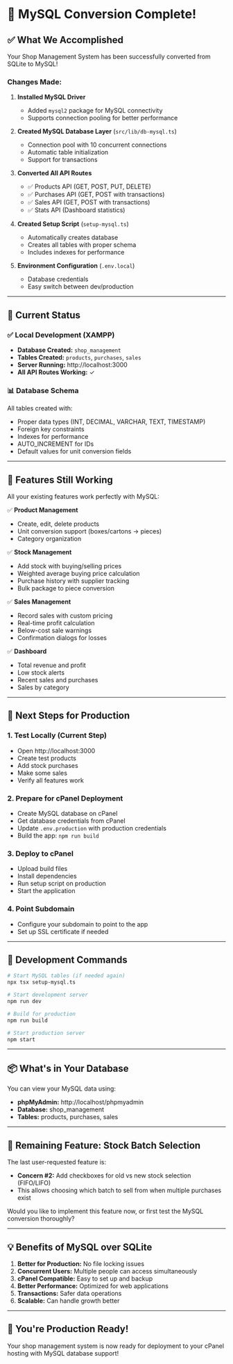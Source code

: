 # 🎉 MySQL Conversion Complete!

## ✅ What We Accomplished

Your Shop Management System has been successfully converted from SQLite to MySQL!

### Changes Made:

1. **Installed MySQL Driver**
   - Added `mysql2` package for MySQL connectivity
   - Supports connection pooling for better performance

2. **Created MySQL Database Layer** (`src/lib/db-mysql.ts`)
   - Connection pool with 10 concurrent connections
   - Automatic table initialization
   - Support for transactions

3. **Converted All API Routes**
   - ✅ Products API (GET, POST, PUT, DELETE)
   - ✅ Purchases API (GET, POST with transactions)
   - ✅ Sales API (GET, POST with transactions)  
   - ✅ Stats API (Dashboard statistics)

4. **Created Setup Script** (`setup-mysql.ts`)
   - Automatically creates database
   - Creates all tables with proper schema
   - Includes indexes for performance

5. **Environment Configuration** (`.env.local`)
   - Database credentials
   - Easy switch between dev/production

---

## 🚀 Current Status

### ✅ Local Development (XAMPP)
- **Database Created:** `shop_management`
- **Tables Created:** `products`, `purchases`, `sales`
- **Server Running:** http://localhost:3000
- **All API Routes Working:** ✓

### 📊 Database Schema
All tables created with:
- Proper data types (INT, DECIMAL, VARCHAR, TEXT, TIMESTAMP)
- Foreign key constraints
- Indexes for performance
- AUTO_INCREMENT for IDs
- Default values for unit conversion fields

---

## 🎯 Features Still Working

All your existing features work perfectly with MySQL:

✅ **Product Management**
   - Create, edit, delete products
   - Unit conversion support (boxes/cartons → pieces)
   - Category organization

✅ **Stock Management**
   - Add stock with buying/selling prices
   - Weighted average buying price calculation
   - Purchase history with supplier tracking
   - Bulk package to piece conversion

✅ **Sales Management**
   - Record sales with custom pricing
   - Real-time profit calculation
   - Below-cost sale warnings
   - Confirmation dialogs for losses

✅ **Dashboard**
   - Total revenue and profit
   - Low stock alerts
   - Recent sales and purchases
   - Sales by category

---

## 📝 Next Steps for Production

### 1. **Test Locally** (Current Step)
   - Open http://localhost:3000
   - Create test products
   - Add stock purchases
   - Make some sales
   - Verify all features work

### 2. **Prepare for cPanel Deployment**
   - Create MySQL database on cPanel
   - Get database credentials from cPanel
   - Update `.env.production` with production credentials
   - Build the app: `npm run build`

### 3. **Deploy to cPanel**
   - Upload build files
   - Install dependencies
   - Run setup script on production
   - Start the application

### 4. **Point Subdomain**
   - Configure your subdomain to point to the app
   - Set up SSL certificate if needed

---

## 🔧 Development Commands

```bash
# Start MySQL tables (if needed again)
npx tsx setup-mysql.ts

# Start development server
npm run dev

# Build for production
npm run build

# Start production server
npm start
```

---

## 📦 What's in Your Database

You can view your MySQL data using:
- **phpMyAdmin:** http://localhost/phpmyadmin
- **Database:** shop_management
- **Tables:** products, purchases, sales

---

## 🎨 Remaining Feature: Stock Batch Selection

The last user-requested feature is:
- **Concern #2:** Add checkboxes for old vs new stock selection (FIFO/LIFO)
- This allows choosing which batch to sell from when multiple purchases exist

Would you like to implement this feature now, or first test the MySQL conversion thoroughly?

---

## 💡 Benefits of MySQL over SQLite

1. **Better for Production:** No file locking issues
2. **Concurrent Users:** Multiple people can access simultaneously
3. **cPanel Compatible:** Easy to set up and backup
4. **Better Performance:** Optimized for web applications
5. **Transactions:** Safer data operations
6. **Scalable:** Can handle growth better

---

## 🎉 You're Production Ready!

Your shop management system is now ready for deployment to your cPanel hosting with MySQL database support!
